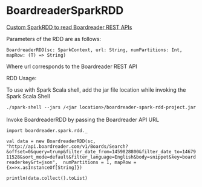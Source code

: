 # BoardreaderSparkRDD
<u>Custom SparkRDD to read Boardreader REST APIs</u>

Parameters of the RDD are as follows:

  ```BoardreaderRDD(sc: SparkContext, url: String, numPartitions: Int, mapRow: (T) => String)```

Where url corresponds to the Boardreader REST API

RDD Usage:

To use with Spark Scala shell, add the jar file location while invoking the Spark Scala Shell

 ```./spark-shell --jars /<jar location>/boardreader-spark-rdd-project.jar```
<br><br>Invoke BoardreaderRDD by passing the Boardreader API URL

```import boardreader.spark.rdd._ ```

```val data = new BoardreaderRDD(sc, "http://api.boardreader.com/v1/Boards/Search?&offset=0&query=trump&filter_date_from=1459828800&filter_date_to=1467911528&sort_mode=default&filter_language=English&body=snippet&key=boardreaderkey&rt=json",  numPartitions = 1, mapRow = {x=>x.asInstanceOf[String]})```

```println(data.collect().toList)```

